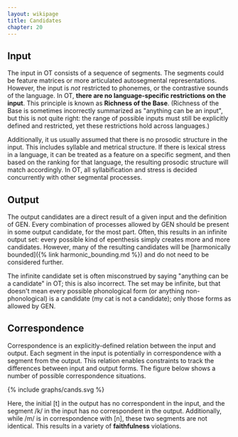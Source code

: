```yaml
---
layout: wikipage
title: Candidates
chapter: 20
---
```


## Input

The input in OT consists of a sequence of segments. The segments could be feature matrices or more articulated autosegmental representations. However, the input is *not* restricted to phonemes, or the contrastive sounds of the language. In OT, **there are no language-specific restrictions on the input**. This principle is known as **Richness of the Base**. (Richness of the Base is sometimes incorrectly summarized as "anything can be an input", but this is not quite right: the range of possible inputs must still be explicitly defined and restricted, yet these restrictions hold across languages.)

Additionally, it us usually assumed that there is no prosodic structure in the input. This includes syllable and metrical structure. If there is lexical stress in a language, it can be treated as a feature on a specific segment, and then based on the ranking for that language, the resulting prosodic structure will match accordingly. In OT, all syllabification and stress is decided concurrently with other segmental processes. 

## Output

The output candidates are a direct result of a given input and the definition of GEN. Every combination of processes allowed by GEN should be present in some output candidate, for the most part. Often, this results in an infinite output set: every possible kind of epenthesis simply creates more and more candidates. However, many of the resulting candidates will be [harmonically bounded]({% link harmonic_bounding.md %}) and do not need to be considered further. 

The infinite candidate set is often misconstrued by saying "anything can be a candidate" in OT; this is also incorrect. The set may be infinite, but that doesn't mean every possible phonological form (or anything non-phonological) is a candidate (my cat is not a candidate); only those forms as allowed by GEN. 

## Correspondence

Correspondence is an explicitly-defined relation between the input and output. Each segment in the input is potentially in correspondence with a segment from the output. This relation enables constraints to track the differences between input and output forms. The figure below shows a number of possible correspondence situations.

{% include graphs/cands.svg %}

Here, the initial [t] in the output has no correspondent in the input, and the segment /k/ in the input has no correspondent in the output. Additionally, while /m/ is in correspondence with [n], these two segments are not identical. This results in a variety of **faithfulness** violations.